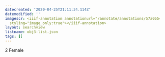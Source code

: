 ```yaml
---
datecreated: '2020-04-25T21:11:34.114Z'
datemodified: ''
imagescr: <iiif-annotation annotationurl="/annotate/annotations/57a05542-8739-11ea-8572-5254008afee6.json"
  styling="image_only:true"></iiif-annotation>
layout: searchview
listname: obj3-list.json
tags: []
---
```

2 Female